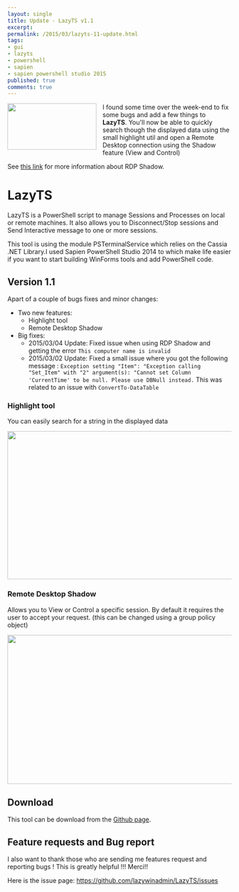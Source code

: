 ```yaml
---
layout: single
title: Update - LazyTS v1.1
excerpt: 
permalink: /2015/03/lazyts-11-update.html
tags: 
- gui
- lazyts
- powershell
- sapien
- sapien powershell studio 2015
published: true
comments: true
---
```



<a href="{{ site.url }}/images/2015/20150301_Update_LazyTS_v1.1/LazyTS-Highlight__1728965691__-740x387.png" imageanchor="1" style="clear: left; float: left; margin-bottom: 1em; margin-right: 1em;"><img border="0" src="{{ site.url }}/images/2015/20150301_Update_LazyTS_v1.1/LazyTS-Highlight__1728965691__-740x387.png" height="104" width="200" /></a>I found some time over the week-end to fix some bugs and add a few things to <b>LazyTS</b>. You'll now be able to quickly search though the displayed data using the small highlight util and open a Remote Desktop connection using the Shadow feature (View and Control)

See <a href="http://blogs.technet.com/b/askperf/archive/2013/10/22/windows-8-1-windows-server-2012-r2-rds-shadowing-is-back.aspx" target="_blank">this link</a> for more information about RDP Shadow.

# LazyTS

LazyTS is a PowerShell script to manage Sessions and Processes on local or remote machines. It also allows you to Disconnect/Stop sessions and Send Interactive message to one or more sessions.

This tool is using the module PSTerminalService which relies on the Cassia .NET Library.I used Sapien PowerShell Studio 2014 to which make life easier if you want to start building WinForms tools and add PowerShell code. 

## Version 1.1

Apart of a couple of bugs fixes and minor changes:

* Two new features:
  * Highlight tool
  * Remote Desktop Shadow
* Big fixes:
  * 2015/03/04 Update: Fixed issue when using RDP Shadow and getting the error `This computer name is invalid`
  * 2015/03/02 Update: Fixed a small issue where you got the following message : `Exception setting "Item": "Exception calling "Set_Item" with "2" argument(s): "Cannot set Column 'CurrentTime' to be null. Please use DBNull instead.` This was related to an issue with `ConvertTo-DataTable`

### Highlight tool

You can easily search for a string in the displayed data

<a href="{{ site.url }}/images/2015/20150301_Update_LazyTS_v1.1/LazyTS-Highlight__1728965691__-740x387.png" imageanchor="1" style="margin-left: auto; margin-right: auto;">
  <img border="0" src="{{ site.url }}/images/2015/20150301_Update_LazyTS_v1.1/LazyTS-Highlight__1728965691__-740x387.png" height="332" width="640" />
</a>

### Remote Desktop Shadow

Allows you to View or Control a specific session.
By default it requires the user to accept your request. (this can be changed using a group policy object)

<a href="{{ site.url }}/images/2015/20150301_Update_LazyTS_v1.1/LazyTS-RDP_Shadow__873050890__-740x387.png" imageanchor="1" style="margin-left: auto; margin-right: auto;">
  <img border="0" src="{{ site.url }}/images/2015/20150301_Update_LazyTS_v1.1/LazyTS-RDP_Shadow__873050890__-740x387.png" height="334" width="640" />
</a>

## Download

This tool can be download from the [Github page](https://github.com/lazywinadmin/LazyTS/releases).

## Feature requests and Bug report

I also want to thank those who are sending me features request and reporting bugs ! This is greatly helpful !!! Merci!!

Here is the issue page: https://github.com/lazywinadmin/LazyTS/issues